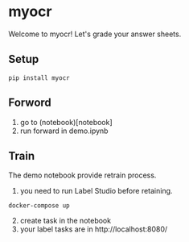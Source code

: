 # myocr
Welcome to myocr! Let's grade your answer sheets.

## Setup

```
pip install myocr
```

## Forword

1. go to (notebook)[notebook]
2. run forward in demo.ipynb

## Train

The demo notebook provide retrain process.
1. you need to run Label Studio before retaining.

```
docker-compose up
```
2. create task in the notebook
3. your label tasks are in http://localhost:8080/
